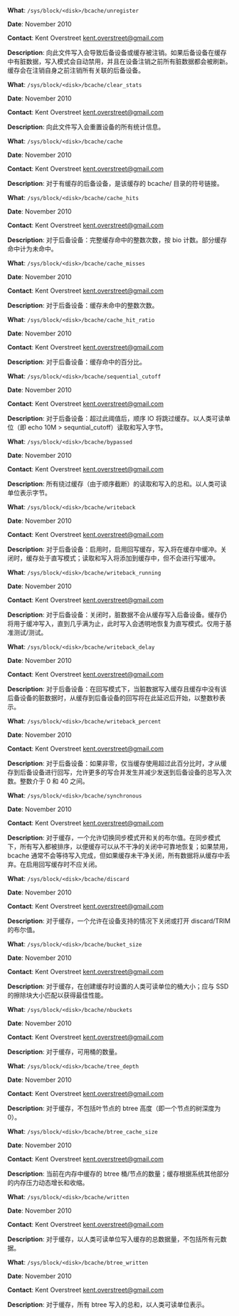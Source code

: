 **What**: `/sys/block/<disk>/bcache/unregister`

**Date**:  November 2010

**Contact**: Kent Overstreet <kent.overstreet@gmail.com>

**Description**: 向此文件写入会导致后备设备或缓存被注销。如果后备设备在缓存中有脏数据，写入模式会自动禁用，并且在设备注销之前所有脏数据都会被刷新。缓存会在注销自身之前注销所有关联的后备设备。

**What**: `/sys/block/<disk>/bcache/clear_stats`

**Date**:  November 2010

**Contact**: Kent Overstreet <kent.overstreet@gmail.com>

**Description**: 向此文件写入会重置设备的所有统计信息。

**What**: `/sys/block/<disk>/bcache/cache`

**Date**:  November 2010

**Contact**: Kent Overstreet <kent.overstreet@gmail.com>

**Description**: 对于有缓存的后备设备，是该缓存的 bcache/ 目录的符号链接。

**What**: `/sys/block/<disk>/bcache/cache_hits`

**Date**:  November 2010

**Contact**: Kent Overstreet <kent.overstreet@gmail.com>

**Description**: 对于后备设备：完整缓存命中的整数次数，按 bio 计数。部分缓存命中计为未命中。

**What**: `/sys/block/<disk>/bcache/cache_misses`

**Date**:  November 2010

**Contact**: Kent Overstreet <kent.overstreet@gmail.com>

**Description**: 对于后备设备：缓存未命中的整数次数。

**What**: `/sys/block/<disk>/bcache/cache_hit_ratio`

**Date**:  November 2010

**Contact**: Kent Overstreet <kent.overstreet@gmail.com>

**Description**: 对于后备设备：缓存命中的百分比。

**What**: `/sys/block/<disk>/bcache/sequential_cutoff`

**Date**:  November 2010

**Contact**: Kent Overstreet <kent.overstreet@gmail.com>

**Description**: 对于后备设备：超过此阈值后，顺序 IO 将跳过缓存。以人类可读单位（即 echo 10M > sequntial_cutoff）读取和写入字节。

**What**: `/sys/block/<disk>/bcache/bypassed`

**Date**:  November 2010

**Contact**: Kent Overstreet <kent.overstreet@gmail.com>

**Description**: 所有绕过缓存（由于顺序截断）的读取和写入的总和。以人类可读单位表示字节。

**What**: `/sys/block/<disk>/bcache/writeback`

**Date**:  November 2010

**Contact**: Kent Overstreet <kent.overstreet@gmail.com>

**Description**: 对于后备设备：启用时，启用回写缓存，写入将在缓存中缓冲。关闭时，缓存处于直写模式；读取和写入将添加到缓存中，但不会进行写缓冲。

**What**: `/sys/block/<disk>/bcache/writeback_running`

**Date**:  November 2010

**Contact**: Kent Overstreet <kent.overstreet@gmail.com>

**Description**: 对于后备设备：关闭时，脏数据不会从缓存写入后备设备。缓存仍将用于缓冲写入，直到几乎满为止，此时写入会透明地恢复为直写模式。仅用于基准测试/测试。

**What**: `/sys/block/<disk>/bcache/writeback_delay`

**Date**:  November 2010

**Contact**: Kent Overstreet <kent.overstreet@gmail.com>

**Description**: 对于后备设备：在回写模式下，当脏数据写入缓存且缓存中没有该后备设备的脏数据时，从缓存到后备设备的回写将在此延迟后开始，以整数秒表示。

**What**: `/sys/block/<disk>/bcache/writeback_percent`

**Date**:  November 2010

**Contact**: Kent Overstreet <kent.overstreet@gmail.com>

**Description**: 对于后备设备：如果非零，仅当缓存使用超过此百分比时，才从缓存到后备设备进行回写，允许更多的写合并发生并减少发送到后备设备的总写入次数。整数介于 0 和 40 之间。

**What**: `/sys/block/<disk>/bcache/synchronous`

**Date**:  November 2010

**Contact**: Kent Overstreet <kent.overstreet@gmail.com>

**Description**: 对于缓存，一个允许切换同步模式开和关的布尔值。在同步模式下，所有写入都被排序，以便缓存可以从不干净的关闭中可靠地恢复；如果禁用，bcache 通常不会等待写入完成，但如果缓存未干净关闭，所有数据将从缓存中丢弃。在启用回写缓存时不应关闭。

**What**: `/sys/block/<disk>/bcache/discard`

**Date**:  November 2010

**Contact**: Kent Overstreet <kent.overstreet@gmail.com>

**Description**: 对于缓存，一个允许在设备支持的情况下关闭或打开 discard/TRIM 的布尔值。

**What**: `/sys/block/<disk>/bcache/bucket_size`

**Date**:  November 2010

**Contact**: Kent Overstreet <kent.overstreet@gmail.com>

**Description**: 对于缓存，在创建缓存时设置的人类可读单位的桶大小；应与 SSD 的擦除块大小匹配以获得最佳性能。

**What**: `/sys/block/<disk>/bcache/nbuckets`

**Date**:  November 2010

**Contact**: Kent Overstreet <kent.overstreet@gmail.com>

**Description**: 对于缓存，可用桶的数量。

**What**: `/sys/block/<disk>/bcache/tree_depth`

**Date**:  November 2010

**Contact**: Kent Overstreet <kent.overstreet@gmail.com>

**Description**: 对于缓存，不包括叶节点的 btree 高度（即一个节点的树深度为 0）。

**What**: `/sys/block/<disk>/bcache/btree_cache_size`

**Date**:  November 2010

**Contact**: Kent Overstreet <kent.overstreet@gmail.com>

**Description**: 当前在内存中缓存的 btree 桶/节点的数量；缓存根据系统其他部分的内存压力动态增长和收缩。

**What**: `/sys/block/<disk>/bcache/written`

**Date**:  November 2010

**Contact**: Kent Overstreet <kent.overstreet@gmail.com>

**Description**: 对于缓存，以人类可读单位写入缓存的总数据量，不包括所有元数据。

**What**: `/sys/block/<disk>/bcache/btree_written`

**Date**:  November 2010

**Contact**: Kent Overstreet <kent.overstreet@gmail.com>

**Description**: 对于缓存，所有 btree 写入的总和，以人类可读单位表示。